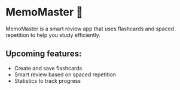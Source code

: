 # MemoMaster 🧠

MemoMaster is a smart review app that uses flashcards and spaced repetition to help you study efficiently.

## Upcoming features:
- Create and save flashcards
- Smart review based on spaced repetition
- Statistics to track progress
